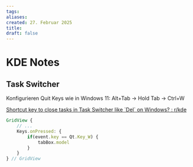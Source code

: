 ```yaml
---
tags: 
aliases: 
created: 27. Februar 2025
title: 
draft: false
---
```


# KDE Notes

## Task Switcher

Konfigurieren Quit Keys wie in Windows 11: Alt+Tab -> Hold Tab -> Ctrl+W

[Shortcut key to close tasks in Task Switcher like \`Del\` on Windows? : r/kde](https://www.reddit.com/r/kde/comments/191b227/shortcut_key_to_close_tasks_in_task_switcher_like/)

```qml
GridView {
    // ...
    Keys.onPressed: {
        if(event.key == Qt.Key_W) {
            tabBox.model
        }
    }
} // GridView
```